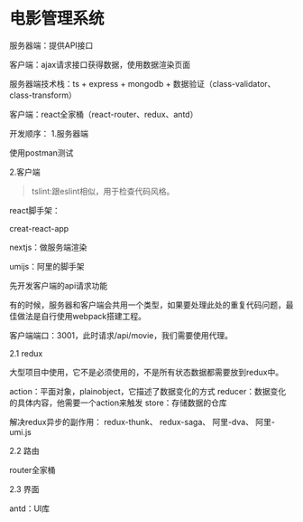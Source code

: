 # 电影管理系统

服务器端：提供API接口

客户端：ajax请求接口获得数据，使用数据渲染页面

服务器端技术栈：ts + express + mongodb + 数据验证（class-validator、class-transform）

客户端：react全家桶（react-router、redux、antd）

开发顺序：
1.服务器端

使用postman测试

2.客户端

> tslint:跟eslint相似，用于检查代码风格。

react脚手架：

creat-react-app

nextjs：做服务端渲染

umijs：阿里的脚手架

先开发客户端的api请求功能

有的时候，服务器和客户端会共用一个类型，如果要处理此处的重复代码问题，最佳做法是自行使用webpack搭建工程。

客户端端口：3001，此时请求/api/movie，我们需要使用代理。

2.1 redux

大型项目中使用，它不是必须使用的，不是所有状态数据都需要放到redux中。

action：平面对象，plainobject，它描述了数据变化的方式
reducer：数据变化的具体内容，他需要一个action来触发
store：存储数据的仓库

解决redux异步的副作用：
redux-thunk、
redux-saga、
阿里-dva、
阿里-umi.js

2.2 路由

router全家桶

2.3 界面

antd：UI库

